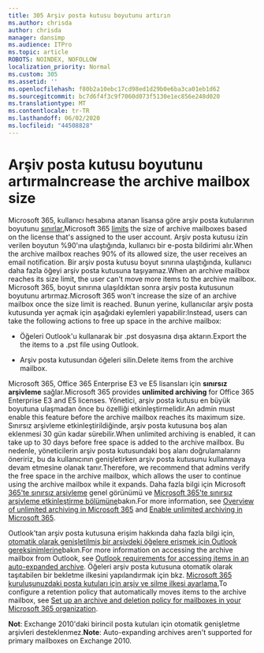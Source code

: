 ```yaml
---
title: 305 Arşiv posta kutusu boyutunu artırın
ms.author: chrisda
author: chrisda
manager: dansimp
ms.audience: ITPro
ms.topic: article
ROBOTS: NOINDEX, NOFOLLOW
localization_priority: Normal
ms.custom: 305
ms.assetid: ''
ms.openlocfilehash: f80b2a10ebc17cd98ed1d29b0e6ba3ca01eb1d62
ms.sourcegitcommit: bc7d6f4f3c9f7060d073f5130e1ec856e248d020
ms.translationtype: MT
ms.contentlocale: tr-TR
ms.lasthandoff: 06/02/2020
ms.locfileid: "44508828"
---
```

# <a name="increase-the-archive-mailbox-size"></a><span data-ttu-id="2a3a7-102">Arşiv posta kutusu boyutunu artırma</span><span class="sxs-lookup"><span data-stu-id="2a3a7-102">Increase the archive mailbox size</span></span>

<span data-ttu-id="2a3a7-103">Microsoft 365, kullanıcı hesabına atanan lisansa göre arşiv posta kutularının boyutunu [sınırlar.](https://docs.microsoft.com/office365/servicedescriptions/exchange-online-service-description/exchange-online-limits#mailbox-storage-limits)</span><span class="sxs-lookup"><span data-stu-id="2a3a7-103">Microsoft 365 [limits](https://docs.microsoft.com/office365/servicedescriptions/exchange-online-service-description/exchange-online-limits#mailbox-storage-limits) the size of archive mailboxes based on the license that's assigned to the user account.</span></span> <span data-ttu-id="2a3a7-104">Arşiv posta kutusu izin verilen boyutun %90'ına ulaştığında, kullanıcı bir e-posta bildirimi alır.</span><span class="sxs-lookup"><span data-stu-id="2a3a7-104">When the archive mailbox reaches 90% of its allowed size, the user receives an email notification.</span></span> <span data-ttu-id="2a3a7-105">Bir arşiv posta kutusu boyut sınırına ulaştığında, kullanıcı daha fazla öğeyi arşiv posta kutusuna taşıyamaz.</span><span class="sxs-lookup"><span data-stu-id="2a3a7-105">When an archive mailbox reaches its size limit, the user can't move more items to the archive mailbox.</span></span> <span data-ttu-id="2a3a7-106">Microsoft 365, boyut sınırına ulaşıldıktan sonra arşiv posta kutusunun boyutunu artırmaz.</span><span class="sxs-lookup"><span data-stu-id="2a3a7-106">Microsoft 365 won't increase the size of an archive mailbox once the size limit is reached.</span></span> <span data-ttu-id="2a3a7-107">Bunun yerine, kullanıcılar arşiv posta kutusunda yer açmak için aşağıdaki eylemleri yapabilir:</span><span class="sxs-lookup"><span data-stu-id="2a3a7-107">Instead, users can take the following actions to free up space in the archive mailbox:</span></span>

- <span data-ttu-id="2a3a7-108">Öğeleri Outlook'u kullanarak bir .pst dosyasına dışa aktarın.</span><span class="sxs-lookup"><span data-stu-id="2a3a7-108">Export the the items to a .pst file using Outlook.</span></span>

- <span data-ttu-id="2a3a7-109">Arşiv posta kutusundan öğeleri silin.</span><span class="sxs-lookup"><span data-stu-id="2a3a7-109">Delete items from the archive mailbox.</span></span>

<span data-ttu-id="2a3a7-110">Microsoft 365, Office 365 Enterprise E3 ve E5 lisansları için **sınırsız arşivleme** sağlar.</span><span class="sxs-lookup"><span data-stu-id="2a3a7-110">Microsoft 365 provides **unlimited archiving** for Office 365 Enterprise E3 and E5 licenses.</span></span> <span data-ttu-id="2a3a7-111">Yönetici, arşiv posta kutusu en büyük boyutuna ulaşmadan önce bu özelliği etkinleştirmelidir.</span><span class="sxs-lookup"><span data-stu-id="2a3a7-111">An admin must enable this feature before the archive mailbox reaches its maximum size.</span></span> <span data-ttu-id="2a3a7-112">Sınırsız arşivleme etkinleştirildiğinde, arşiv posta kutusuna boş alan eklenmesi 30 gün kadar sürebilir.</span><span class="sxs-lookup"><span data-stu-id="2a3a7-112">When unlimited archiving is enabled, it can take up to 30 days before free space is added to the archive mailbox.</span></span> <span data-ttu-id="2a3a7-113">Bu nedenle, yöneticilerin arşiv posta kutusundaki boş alanı doğrulamalarını öneririz, bu da kullanıcının genişletirken arşiv posta kutusunu kullanmaya devam etmesine olanak tanır.</span><span class="sxs-lookup"><span data-stu-id="2a3a7-113">Therefore, we recommend that admins verify the free space in the archive mailbox, which allows the user to continue using the archive mailbox while it expands.</span></span> <span data-ttu-id="2a3a7-114">Daha fazla bilgi için Microsoft [365'te sınırsız arşivleme](https://docs.microsoft.com/microsoft-365/compliance/unlimited-archiving) genel görünümü ve [Microsoft 365'te sınırsız arşivleme etkinleştirme bölümüne](https://docs.microsoft.com/microsoft-365/compliance/enable-unlimited-archiving)bakın.</span><span class="sxs-lookup"><span data-stu-id="2a3a7-114">For more information, see [Overview of unlimited archiving in Microsoft 365](https://docs.microsoft.com/microsoft-365/compliance/unlimited-archiving) and [Enable unlimited archiving in Microsoft 365](https://docs.microsoft.com/microsoft-365/compliance/enable-unlimited-archiving).</span></span>

<span data-ttu-id="2a3a7-115">Outlook'tan arşiv posta kutusuna erişim hakkında daha fazla bilgi için, [otomatik olarak genişletilmiş bir arşivdeki öğelere erişmek için Outlook gereksinimlerine](https://docs.microsoft.com/microsoft-365/compliance/unlimited-archiving#outlook-requirements-for-accessing-items-in-an-auto-expanded-archive)bakın.</span><span class="sxs-lookup"><span data-stu-id="2a3a7-115">For more information on accessing the archive mailbox from Outlook, see [Outlook requirements for accessing items in an auto-expanded archive](https://docs.microsoft.com/microsoft-365/compliance/unlimited-archiving#outlook-requirements-for-accessing-items-in-an-auto-expanded-archive).</span></span> <span data-ttu-id="2a3a7-116">Öğeleri arşiv posta kutusuna otomatik olarak taşıtabilen bir bekletme ilkesini yapılandırmak için bkz. [Microsoft 365 kuruluşunuzdaki posta kutuları için arşiv ve silme ilkesi ayarlama.](https://docs.microsoft.com/microsoft-365/compliance/set-up-an-archive-and-deletion-policy-for-mailboxes)</span><span class="sxs-lookup"><span data-stu-id="2a3a7-116">To configure a retention policy that automatically moves items to the archive mailbox, see [Set up an archive and deletion policy for mailboxes in your Microsoft 365 organization](https://docs.microsoft.com/microsoft-365/compliance/set-up-an-archive-and-deletion-policy-for-mailboxes).</span></span>

<span data-ttu-id="2a3a7-117">**Not**: Exchange 2010'daki birincil posta kutuları için otomatik genişletme arşivleri desteklenmez.</span><span class="sxs-lookup"><span data-stu-id="2a3a7-117">**Note**: Auto-expanding archives aren't supported for primary mailboxes on Exchange 2010.</span></span>
